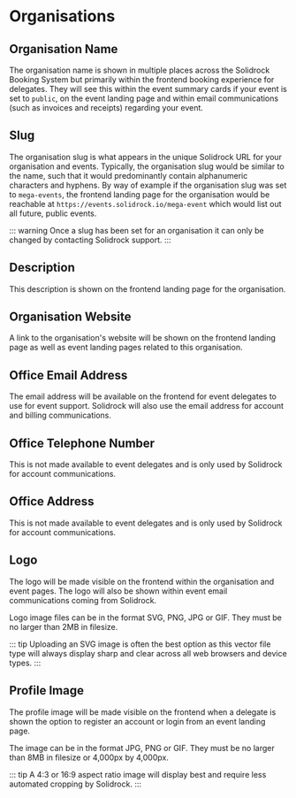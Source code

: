 # Organisations

## Organisation Name

The organisation name is shown in multiple places across the Solidrock Booking System but primarily within the frontend booking experience for delegates. They will see this within the event summary cards if your event is set to `public`, on the event landing page and within email communications (such as invoices and receipts) regarding your event.

## Slug

The organisation slug is what appears in the unique Solidrock URL for your organisation and events. Typically, the organisation slug would be similar to the name, such that it would predominantly contain alphanumeric characters and hyphens. By way of example if the organisation slug was set to `mega-events`, the frontend landing page for the organisation would be reachable at `https://events.solidrock.io/mega-event` which would list out all future, public events.

::: warning
Once a slug has been set for an organisation it can only be changed by contacting Solidrock support.
:::

## Description

This description is shown on the frontend landing page for the organisation.

## Organisation Website

A link to the organisation's website will be shown on the frontend landing page as well as event landing pages related to this organisation.

## Office Email Address

The email address will be available on the frontend for event delegates to use for event support.
Solidrock will also use the email address for account and billing communications.

## Office Telephone Number

This is not made available to event delegates and is only used by Solidrock for account communications.

## Office Address

This is not made available to event delegates and is only used by Solidrock for account communications.

## Logo

The logo will be made visible on the frontend within the organisation and event pages. The logo will also be shown within event email communications coming from Solidrock.

Logo image files can be in the format SVG, PNG, JPG or GIF. They must be no larger than 2MB in filesize.

::: tip
Uploading an SVG image is often the best option as this vector file type will always display sharp and clear across all web browsers and device types. 
:::

## Profile Image

The profile image will be made visible on the frontend when a delegate is shown the option to register an account or login from an event landing page.

The image can be in the format JPG, PNG or GIF. They must be no larger than 8MB in filesize or 4,000px by 4,000px.

::: tip
 A 4:3 or 16:9 aspect ratio image will display best and require less automated cropping by Solidrock.
:::